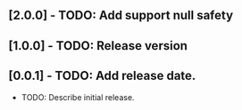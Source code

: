 ## [2.0.0] - TODO: Add support null safety

## [1.0.0] - TODO: Release version
## [0.0.1] - TODO: Add release date.

* TODO: Describe initial release.
